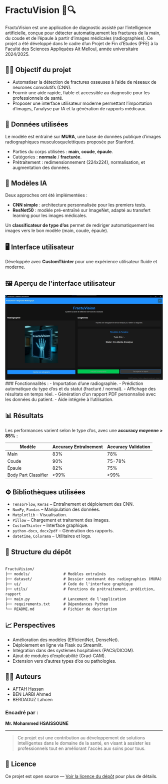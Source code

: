 
# FractuVision 🦴🔍

FractuVision est une application de diagnostic assisté par l’intelligence artificielle, conçue pour détecter automatiquement les fractures de la main, du coude et de l’épaule à partir d’images médicales (radiographies). Ce projet a été développé dans le cadre d’un Projet de Fin d’Études (PFE) à la Faculté des Sciences Appliquées Ait Melloul, année universitaire 2024/2025.

## 👨‍⚕️ Objectif du projet

- Automatiser la détection de fractures osseuses à l’aide de réseaux de neurones convolutifs (CNN).
- Fournir une aide rapide, fiable et accessible au diagnostic pour les professionnels de santé.
- Proposer une interface utilisateur moderne permettant l’importation d’images, l’analyse par IA et la génération de rapports médicaux.

## 📸 Données utilisées

Le modèle est entraîné sur **MURA**, une base de données publique d’images radiographiques musculosquelettiques proposée par Stanford.

- Parties du corps utilisées : **main**, **coude**, **épaule**.
- Catégories : **normale** / **fracturée**.
- Prétraitement : redimensionnement (224x224), normalisation, et augmentation des données.

## 🧠 Modèles IA

Deux approches ont été implémentées :

- **CNN simple** : architecture personnalisée pour les premiers tests.
- **ResNet50** : modèle pré-entraîné sur ImageNet, adapté au transfert learning pour les images médicales.

Un **classificateur de type d’os** permet de rediriger automatiquement les images vers le bon modèle (main, coude, épaule).

## 🖥️ Interface utilisateur

Développée avec **CustomTkinter** pour une expérience utilisateur fluide et moderne.
## 🖼️ Aperçu de l'interface utilisateur
<div align="center">
<img src="https://github.com/drx-s/FractuVision/blob/main/images_interface/interface_main.jpg?raw=true " alt="FractuVision Interface" width="800" />
</div>
### Fonctionnalités :
- Importation d’une radiographie.
- Prédiction automatique du type d’os et du statut (fracturé / normal).
- Affichage des résultats en temps réel.
- Génération d’un rapport PDF personnalisé avec les données du patient.
- Aide intégrée à l’utilisation.

## 📊 Résultats

Les performances varient selon le type d’os, avec une **accuracy moyenne > 85%** :

| Modèle         | Accuracy Entraînement | Accuracy Validation |
|----------------|------------------------|----------------------|
| Main           | 83%                    | 78%                  |
| Coude          | 90%                    | 75-78%               |
| Épaule         | 82%                    | 75%                  |
| Body Part Classifier | >99%             | >99%                 |

## ⚙️ Bibliothèques utilisées

- `TensorFlow`, `Keras` – Entraînement et déploiement des CNN.
- `NumPy`, `Pandas` – Manipulation des données.
- `Matplotlib` – Visualisation.
- `Pillow` – Chargement et traitement des images.
- `CustomTkinter` – Interface graphique.
- `python-docx`, `docx2pdf` – Génération des rapports.
- `datetime`, `Colorama` – Utilitaires et logs.

## 📁 Structure du dépôt

```

FractuVision/
├── models/               # Modèles entraînés
├── dataset/              # Dossier contenant des radiographies (MURA)
├── ui/                   # Code de l'interface graphique
├── utils/                # Fonctions de prétraitement, prédiction, rapport
├── main.py               # Lancement de l'application
├── requirements.txt      # Dépendances Python
└── README.md             # Fichier de description

```

## 📈 Perspectives

- Amélioration des modèles (EfficientNet, DenseNet).
- Déploiement en ligne via Flask ou Streamlit.
- Intégration dans des systèmes hospitaliers (PACS/DICOM).
- Ajout de modules d’explicabilité (Grad-CAM).
- Extension vers d’autres types d’os ou pathologies.

## 👨‍🎓 Auteurs

- AFTAH Hassan  
- BEN LARBI Ahmed  
- BERDAOUZ Lahcen  

### Encadré par :  
**Mr. Mohammed HSAISSOUNE**

---

> Ce projet est une contribution au développement de solutions intelligentes dans le domaine de la santé, en visant à assister les professionnels tout en améliorant l'accès aux soins pour tous.

## 📎 Licence

Ce projet est open source — [Voir la licence du dépôt](LICENSE) pour plus de détails.


